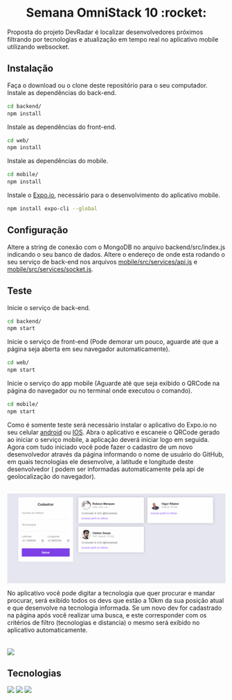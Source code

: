 <h1 align="center">Semana OmniStack 10 :rocket:</h1> 
Proposta do projeto DevRadar é localizar desenvolvedores próximos filtrando por tecnologias e atualização em tempo real no aplicativo mobile utilizando websocket.
<p>
<p>

## Instalação
Faça o download ou o clone deste repositório para o seu computador.
Instale as dependências do back-end.
```bash
cd backend/
npm install
```
Instale as dependências do front-end.
```bash
cd web/
npm install
```
Instale as dependências do mobile.
```bash
cd mobile/
npm install
```
Instale o [Expo.io](https://expo.io/), necessário para o desenvolvimento do aplicativo mobile.
```bash
npm install expo-cli --global
```

## Configuração
Altere a string de conexão com o MongoDB no arquivo backend/src/index.js indicando o seu banco de dados.
Altere o endereço de onde esta rodando o seu serviço de back-end nos arquivos [mobile/src/services/api.js](./mobile/src/services/api.js) e [mobile/src/services/socket.js](./mobile/src/services/api.js).

## Teste
Inicie o serviço de back-end.
```bash
cd backend/
npm start
```
Inicie o serviço de front-end (Pode demorar um pouco, aguarde até que a página seja aberta em seu navegador automaticamente).
```bash
cd web/
npm start
```
Inicie o serviço do app mobile (Aguarde até que seja exibido o QRCode na página do navegador ou no terminal onde executou o comando).
```bash
cd mobile/
npm start
```
Como é somente teste será necessário instalar o aplicativo do Expo.io no seu celular [android](https://play.google.com/store/apps/details?id=host.exp.exponent&referrer=www) ou [IOS](https://itunes.apple.com/app/apple-store/id982107779).
Abra o aplicativo e escaneie o QRCode gerado ao iniciar o serviço mobile, a aplicação deverá iniciar logo em seguida.
<br>
Agora com tudo iniciado você pode fazer o cadastro de um novo desenvolvedor através da página informando o nome de usuário do GitHub, em quais tecnologias ele desenvolve, a latitude e longitude deste desenvolvedor ( podem ser informadas automaticamente pela api de geolocalização do navegador).

<br>
<img align="center" src="./public/web.gif"></img>
<br>

No aplicativo você pode digitar a tecnologia que quer procurar e mandar procurar, será exibido todos os devs que estão a 10km da sua posição atual e que desenvolve na tecnologia informada.
Se um novo dev for cadastrado na página após você realizar uma busca, e este corresponder com os critérios de filtro (tecnologias e distancia) o mesmo será exibido no aplicativo automaticamente.

<br>
<img align="center" src="./public/mobile.gif"></img>
<br>

## Tecnologias
<img src="https://img.shields.io/badge/node.js@lts-12.14.1-informational?logo=Node.JS"></img>
<img src="https://img.shields.io/badge/react-16.12.0-informational?logo=react"></img>
<img src="https://img.shields.io/badge/expo--CLI-3.11.7-informational?logo=expo"></img>
